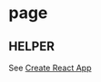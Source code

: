 # page

## HELPER

See [Create React App](https://github.com/facebookincubator/create-react-app/blob/master/packages/react-scripts/template/README.md)
